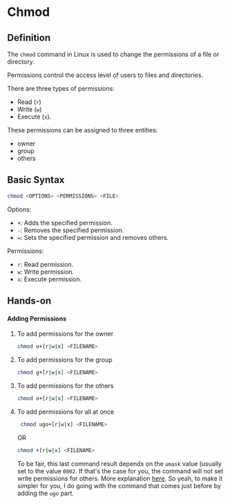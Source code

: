 # Chmod

## Definition
The `chmod` command in Linux is used to change the permissions of a file or directory.

Permissions control the access level of users to files and directories.

There are three types of permissions: 
- Read (`r`)
- Write (`w`)
- Execute (`x`).

These permissions can be assigned to three entities: 
- owner
- group
- others

## Basic Syntax

```bash
chmod <OPTIONS> <PERMISSIONS> <FILE>
```

Options:
- `+`: Adds the specified permission.
- `-`: Removes the specified permission.
- `=`: Sets the specified permission and removes others.

Permissions:

- `r`: Read permission.
- `w`: Write permission.
- `x`: Execute permission.

## Hands-on

#### Adding Permissions
1. To add permissions for the owner
    ```bash
    chmod u+[r|w|x] <FILENAME>
    ```

2. To add permissions for the group
    ```bash
    chmod g+[r|w|x] <FILENAME>
    ```

3. To add permissions for the others
    ```bash
    chmod o+[r|w|x] <FILENAME>
    ```

4. To add permissions for all at once
   ```bash
    chmod ugo+[r|w|x] <FILENAME>
    ```
    OR 
    ```bash
    chmod +[r|w|x] <FILENAME> 
   ```
   To be fair, this last command result depends on the `umask` value (usually set to the value `0002`.
   If that's the case for you, the command will not set write permissions for others. More explanation [here](https://unix.stackexchange.com/questions/429421/why-does-chmod-w-not-give-write-permission-to-othero).
    So yeah, to make it simpler for you, I do going with the command that comes just before by adding the `ugo` part.